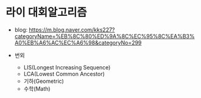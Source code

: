# 라이 대회알고리즘

* blog: https://m.blog.naver.com/kks227?categoryName=%EB%8C%80%ED%9A%8C%EC%95%8C%EA%B3%A0%EB%A6%AC%EC%A6%98&categoryNo=299


* 번외
	- LIS(Longest Increasing Sequence)
	- LCA(Lowest Common Ancestor)
	- 기하(Geometric)
	- 수학(Math)

